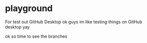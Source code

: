 # playground
 For test out GitHub Desktop 
ok guys im like testing things on GitHub desktop yay

ok so time to see the branches
